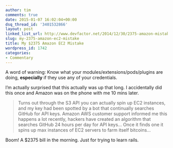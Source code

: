 ```yaml
---
author: tim
comments: true
date: 2015-01-07 16:02:04+00:00
dsq_thread_id: '3401532866'
layout: post
linked_list_url: http://www.devfactor.net/2014/12/30/2375-amazon-mistake/
slug: my-2375-amazon-ec2-mistake
title: My $2375 Amazon EC2 Mistake
wordpress_id: 1742
categories:
- Commentary
---
```


A word of warning: Know what your modules/extensions/pods/plugins are doing,
**especially** if they use any of your credentials.

I’m actually surprised that this actually was up that long. I accidentally did
this once and Amazon was on the phone with me 10 mins later.

> Turns out through the S3 API you can actually spin up EC2 instances, and my
key had been spotted by a bot that continually searches GitHub for API keys.
Amazon AWS customer support informed me this happens a lot recently, hackers
have created an algorithm that searches GitHub 24 hours per day for API keys…
Once it finds one it spins up max instances of EC2 servers to farm itself
bitcoins…  
  
Boom! A $2375 bill in the morning. Just for trying to learn rails.

  

